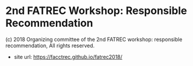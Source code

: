 2nd FATREC Workshop: Responsible Recommendation
===============================================

(c) 2018 Organizing committee of the 2nd FATREC workshop: responsible recommendation, All rights reserved.

* site url: <https://facctrec.github.io/fatrec2018/>
